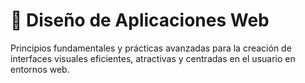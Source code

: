 # 🎨 Diseño de Aplicaciones Web

Principios fundamentales y prácticas avanzadas para la creación de interfaces visuales eficientes, atractivas y centradas en el usuario en entornos web.
